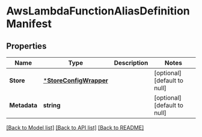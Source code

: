 # AwsLambdaFunctionAliasDefinitionManifest

## Properties
Name | Type | Description | Notes
------------ | ------------- | ------------- | -------------
**Store** | [***StoreConfigWrapper**](StoreConfigWrapper.md) |  | [optional] [default to null]
**Metadata** | **string** |  | [optional] [default to null]

[[Back to Model list]](../README.md#documentation-for-models) [[Back to API list]](../README.md#documentation-for-api-endpoints) [[Back to README]](../README.md)

